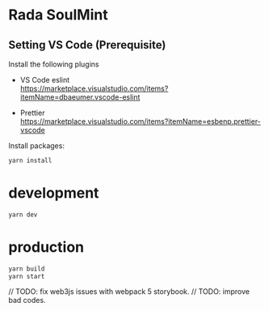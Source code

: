 # Rada SoulMint

## Setting VS Code (Prerequisite)

Install the following plugins

- VS Code eslint  
  https://marketplace.visualstudio.com/items?itemName=dbaeumer.vscode-eslint

- Prettier  
  https://marketplace.visualstudio.com/items?itemName=esbenp.prettier-vscode

Install packages:

```sh
yarn install
```

# development

```sh
yarn dev
```

# production

```sh
yarn build
yarn start
```

// TODO: fix web3js issues with webpack 5 storybook.
// TODO: improve bad codes.
